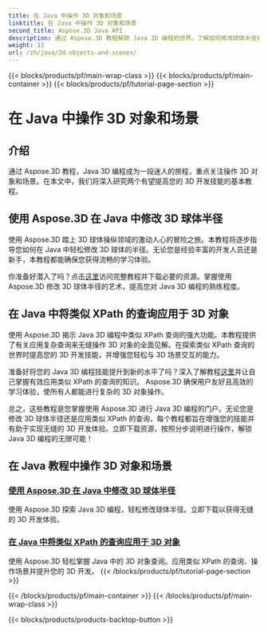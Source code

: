 ```yaml
---
title: 在 Java 中操作 3D 对象和场景
linktitle: 在 Java 中操作 3D 对象和场景
second_title: Aspose.3D Java API
description: 通过 Aspose.3D 教程解锁 Java 3D 编程的世界。了解如何修改球体半径并轻松应用类似 XPath 的查询以实现无缝 3D 开发。
weight: 33
url: /zh/java/3d-objects-and-scenes/
---
```


{{< blocks/products/pf/main-wrap-class >}}
{{< blocks/products/pf/main-container >}}
{{< blocks/products/pf/tutorial-page-section >}}

# 在 Java 中操作 3D 对象和场景

## 介绍

通过 Aspose.3D 教程，Java 3D 编程成为一段迷人的旅程，重点关注操作 3D 对象和场景。在本文中，我们将深入研究两个有望提高您的 3D 开发技能的基本教程。

## 使用 Aspose.3D 在 Java 中修改 3D 球体半径
使用 Aspose.3D 踏上 3D 球体操纵领域的激动人心的冒险之旅。本教程将逐步指导您如何在 Java 中轻松修改 3D 球体的半径。无论您是经验丰富的开发人员还是新手，本教程都能确保您获得流畅的学习体验。

你准备好潜入了吗？点击[这里](./modify-sphere-radius/)访问完整教程并下载必要的资源。掌握使用 Aspose.3D 修改 3D 球体半径的艺术，提高您对 Java 3D 编程的熟练程度。

## 在 Java 中将类似 XPath 的查询应用于 3D 对象
使用 Aspose.3D 揭示 Java 3D 编程中类似 XPath 查询的强大功能。本教程提供了有关应用复杂查询来无缝操作 3D 对象的全面见解。在探索类似 XPath 查询的世界时提高您的 3D 开发技能，并增强您轻松与 3D 场景交互的能力。

准备好将您的 Java 3D 编程技能提升到新的水平了吗？深入了解教程[这里](./xpath-like-object-queries/)并让自己掌握有效应用类似 XPath 的查询的知识。 Aspose.3D 确保用户友好且高效的学习体验，使所有人都能进行复杂的 3D 对象操作。

总之，这些教程是您掌握使用 Aspose.3D 进行 Java 3D 编程的门户。无论您是修改 3D 球体半径还是应用类似 XPath 的查询，每个教程都旨在增强您的技能并有助于实现无缝的 3D 开发体验。立即下载资源，按照分步说明进行操作，解锁 Java 3D 编程的无限可能！
## 在 Java 教程中操作 3D 对象和场景
### [使用 Aspose.3D 在 Java 中修改 3D 球体半径](./modify-sphere-radius/)
使用 Aspose.3D 探索 Java 3D 编程，轻松修改球体半径。立即下载以获得无缝的 3D 开发体验。
### [在 Java 中将类似 XPath 的查询应用于 3D 对象](./xpath-like-object-queries/)
使用 Aspose.3D 轻松掌握 Java 中的 3D 对象查询。应用类似 XPath 的查询、操作场景并提升您的 3D 开发。
{{< /blocks/products/pf/tutorial-page-section >}}

{{< /blocks/products/pf/main-container >}}
{{< /blocks/products/pf/main-wrap-class >}}

{{< blocks/products/products-backtop-button >}}
